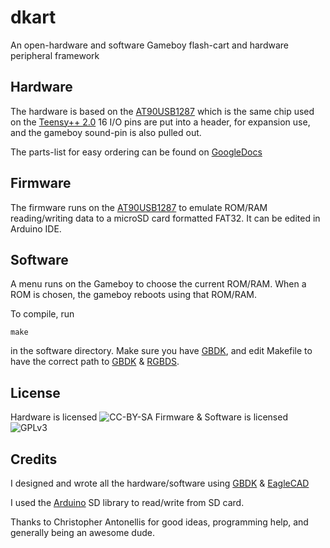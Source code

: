 # dkart

An open-hardware and software Gameboy flash-cart and hardware peripheral framework


## Hardware

The hardware is based on the [AT90USB1287](http://www.atmel.com/devices/at90usb1287.aspx) which is the same chip used on the [Teensy++ 2.0](http://www.pjrc.com/teensy/.) 16 I/O pins are put into a header, for expansion use, and the gameboy sound-pin is also pulled out.

The parts-list for easy ordering can be found on [GoogleDocs](https://docs.google.com/spreadsheet/ccc?key=0AmR-TSEGjnLgdHRjdEI4cExjeG5Cb1RpVC1oOUI1LXc&usp=sharing)

## Firmware

The firmware runs on the [AT90USB1287](http://www.atmel.com/devices/at90usb1287.aspx) to emulate ROM/RAM reading/writing data to a microSD card formatted FAT32. It can be edited in Arduino IDE.


## Software

A menu runs on the Gameboy to choose the current ROM/RAM. When a ROM is chosen, the gameboy reboots using that ROM/RAM.

To compile, run

    make

in the software directory. Make sure you have [GBDK](http://gbdk.sourceforge.net/), and edit Makefile to have the correct path to [GBDK](http://gbdk.sourceforge.net/) & [RGBDS](https://github.com/vegard/rgbds-linux).


## License

Hardware is licensed ![CC-BY-SA](http://i.creativecommons.org/l/by-sa/3.0/88x31.png)
Firmware & Software is licensed ![GPLv3](http://www.gnu.org/graphics/gplv3-88x31.png)


## Credits

I designed and wrote all the hardware/software using [GBDK](http://gbdk.sourceforge.net/) & [EagleCAD](http://www.cadsoftusa.com/)

I used the [Arduino](http://www.arduino.cc/) SD library to read/write from SD card.

Thanks to Christopher Antonellis for good ideas, programming help, and generally being an awesome dude.
